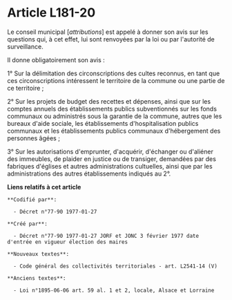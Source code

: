 # Article L181-20

Le conseil municipal [*attributions*] est appelé à donner son avis sur les questions qui, à cet effet, lui sont renvoyées par
la loi ou par l'autorité de surveillance. 

Il donne obligatoirement son avis :

1° Sur la délimitation des circonscriptions des cultes reconnus, en tant que ces circonscriptions intéressent le territoire
de la commune ou une partie de ce territoire ; 

2° Sur les projets de budget des recettes et dépenses, ainsi que sur les comptes annuels des établissements publics
subventionnés sur les fonds communaux ou administrés sous la garantie de la commune, autres que les bureaux d'aide sociale,
les établissements d'hospitalisation publics communaux et les établissements publics communaux d'hébergement des personnes
âgées ; 

3° Sur les autorisations d'emprunter, d'acquérir, d'échanger ou d'aliéner des immeubles, de plaider en justice ou de
transiger, demandées par des fabriques d'églises et autres administrations cultuelles, ainsi que par les administrations des
autres établissements indiqués au 2°.

**Liens relatifs à cet article**

	**Codifié par**:

	  - Décret n°77-90 1977-01-27

	**Créé par**:

	  - Décret n°77-90 1977-01-27 JORF et JONC 3 février 1977 date d'entrée en vigueur élection des maires

	**Nouveaux textes**:

	  - Code général des collectivités territoriales - art. L2541-14 (V)

	**Anciens textes**:

	  - Loi n°1895-06-06 art. 59 al. 1 et 2, locale, Alsace et Lorraine
